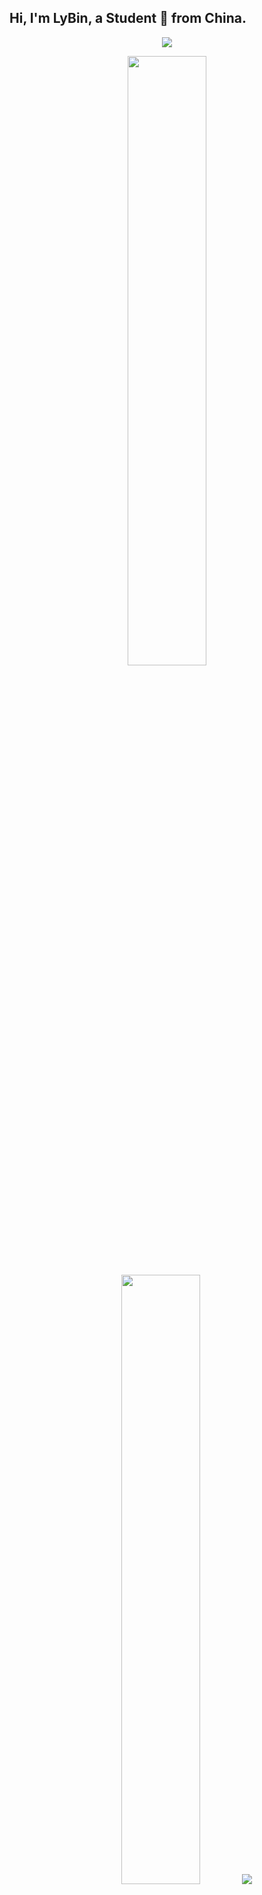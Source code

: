 ## Hi, I'm LyBin, a Student 🚀 from China.

<p align="center"><img src="https://i.giphy.com/RThN0hOS2GO4M.gif" /></p>

<p align="center">
  <img height="50%" width="auto" src ="https://github-readme-stats.vercel.app/api?username=1336258176&show_icons=true&count_private=true&theme=darcula&hide_border=true&hide=issues,contribs&bg_color=00000000">
  <img height="50%" width="auto" src ="https://github-readme-stats.vercel.app/api/top-langs/?username=1336258176&layout=compact&hide_border=true&theme=darcula&bg_color=00000000&langs_count=6&hide=jupyter%20notebook,tex,css,php&exclude_repo=Pacman-AI">
  <img src ="https://github-readme-streak-stats.herokuapp.com?user=1336258176&theme=darcula&hide_border=true&background=FFFFFF00">
</p>

<!-- <p align="center">
  <img align="left" src ="https://github-readme-stats.vercel.app/api/pin/?username=1336258176&repo=<repo>">
  <img align="right" src ="https://github-readme-stats.vercel.app/api/pin/?username=1336258176&repo=<repo>">
</p> -->
